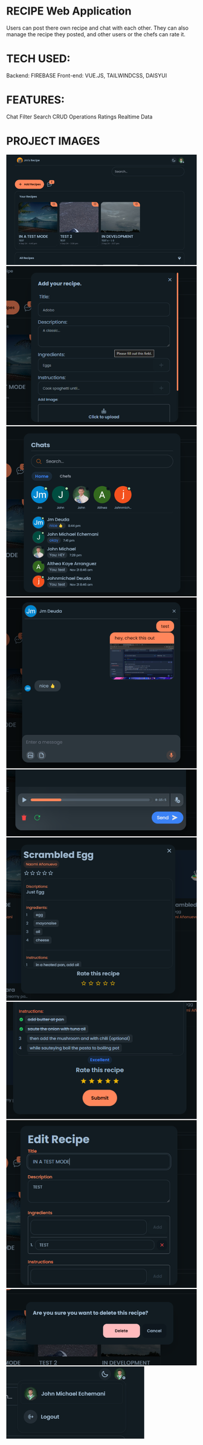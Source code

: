 # RECIPE Web Application

Users can post there own recipe and chat with each other. They can also manage the recipe they posted, and other users or the chefs can rate it.

# TECH USED:

Backend: FIREBASE
Front-end: VUE.JS, TAILWINDCSS, DAISYUI

# FEATURES:

Chat
Filter
Search
CRUD Operations
Ratings
Realtime Data

# PROJECT IMAGES

![Project Screenshot](./src/assets/images/ss1.png)
![Project Screenshot](./src/assets/images/ss2.png)
![Project Screenshot](./src/assets/images/ss3.png)
![Project Screenshot](./src/assets/images/ss4.png)
![Project Screenshot](./src/assets/images/ss6.png)
![Project Screenshot](./src/assets/images/ss7.png)
![Project Screenshot](./src/assets/images/ss8.png)
![Project Screenshot](./src/assets/images/ss9.png)
![Project Screenshot](./src/assets/images/ss10.png)
![Project Screenshot](./src/assets/images/ss11.png)
